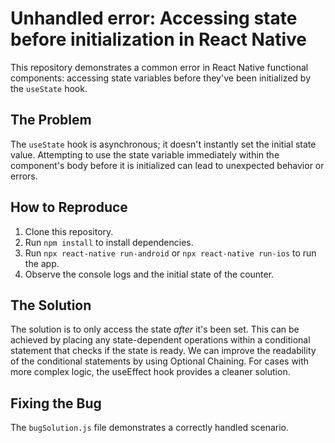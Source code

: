 # Unhandled error: Accessing state before initialization in React Native

This repository demonstrates a common error in React Native functional components: accessing state variables before they've been initialized by the `useState` hook.

## The Problem

The `useState` hook is asynchronous; it doesn't instantly set the initial state value. Attempting to use the state variable immediately within the component's body before it is initialized can lead to unexpected behavior or errors.

## How to Reproduce

1. Clone this repository.
2. Run `npm install` to install dependencies.
3. Run `npx react-native run-android` or `npx react-native run-ios` to run the app. 
4. Observe the console logs and the initial state of the counter.

## The Solution

The solution is to only access the state *after* it's been set.  This can be achieved by placing any state-dependent operations within a conditional statement that checks if the state is ready.  We can improve the readability of the conditional statements by using Optional Chaining. For cases with more complex logic, the useEffect hook provides a cleaner solution.

## Fixing the Bug

The `bugSolution.js` file demonstrates a correctly handled scenario.